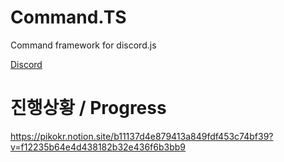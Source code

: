 # Command.TS

Command framework for discord.js

[Discord](https://discord.gg/EEhcPzsGHV)

# 진행상황 / Progress

https://pikokr.notion.site/b11137d4e879413a849fdf453c74bf39?v=f12235b64e4d438182b32e436f6b3bb9
